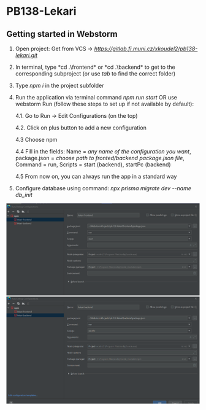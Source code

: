 # PB138-Lekari



## Getting started in Webstorm

1. Open project: Get from VCS -> *https://gitlab.fi.muni.cz/xkoudel2/pb138-lekari.git*
2. In terminal, type *cd .\frontend\* or *cd .\backend\* to get to the corresponding subproject (or use *tab* to find the correct folder)
3. Type *npm i* in the project subfolder
4. Run the application via terminal command *npm run start* 
OR use webstorm Run (follow these steps to set up if not available by default):

    4.1. Go to Run -> Edit Configurations (on the top)

    4.2. Click on plus button to add a new configuration

    4.3 Choose npm

    4.4 Fill in the fields: Name = *any name of the configuration you want*, package.json = *choose path to fronted/backend package.json file*, Command = run, Scripts = start (backend), startPc (backend)
    
    4.5 From now on, you can always run the app in a standard way

5. Configure database using command: *npx prisma migrate dev --name db_init*

![img.png](webstormConfig1.png)
![img_1.png](webstormConfig2.png)


